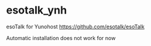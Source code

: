 esotalk_ynh
===========

esoTalk for Yunohost
https://github.com/esotalk/esoTalk

Automatic installation does not work for now
